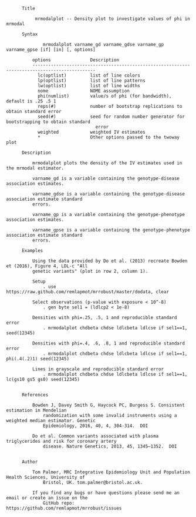           Title

               mrmodalplot -- Density plot to investigate values of phi in mrmodal

          Syntax

                  mrmodalplot varname_gd varname_gdse varname_gp varname_gpse [if] [in] [, options]

              options               Description
              ----------------------------------------------------------------------------------------------
                lc(optlist)         list of line colors
                lp(optlist)         list of line patterns
                lw(optlist)         list of line widths
                nome                NOME assumption
                phi(numlist)        value/s of phi (for bandwidth), default is .25 .5 1
                reps(#)             number of bootstrap replications to obtain standard error
                seed(#)             seed for random number generator for bootstrapping to obtain standard
                                      error
                weighted            weighted IV estimates
                *                   Other options passed to the twoway plot

          Description

              mrmodalplot plots the density of the IV estimates used in the mrmodal estimator.

              varname_gd is a variable containing the genotype-disease association estimates.

              varname_gdse is a variable containing the genotype-disease association estimate standard
              errors.

              varname_gp is a variable containing the genotype-phenotype association estimates.

              varname_gpse is a variable containing the genotype-phenotype association estimate standard
              errors.

          Examples

              Using the data provided by Do et al. (2013) recreate Bowden et (2016), Figure 4, LDL-c "All
              genetic variants" (plot in row 2, column 1).

              Setup
                  . use https://raw.github.com/remlapmot/mrrobust/master/dodata, clear

              Select observations (p-value with exposure < 10^-8)
                  . gen byte sel1 = (ldlcp2 < 1e-8)

              Densities with phi=.25, .5, 1 and reproducible standard error
                  . mrmodalplot chdbeta chdse ldlcbeta ldlcse if sel1==1, seed(12345)

              Densities with phi=.4, .6, .8, 1 and reproducible standard error
                  . mrmodalplot chdbeta chdse ldlcbeta ldlcse if sel1==1, phi(.4(.2)1) seed(12345)

              Lines in grayscale and reproducible standard error
                  . mrmodalplot chdbeta chdse ldlcbeta ldlcse if sel1==1, lc(gs10 gs5 gs0) seed(12345)


          References

              Bowden J, Davey Smith G, Haycock PC, Burgess S. Consistent estimation in Mendelian
                  randomization with some invalid instruments using a weighted median estimator. Genetic
                  Epidemiology, 2016, 40, 4, 304-314.  DOI

              Do et al. Common variants associated with plasma triglycerides and risk for coronary artery
                  disease. Nature Genetics, 2013, 45, 1345–1352.  DOI


          Author

              Tom Palmer, MRC Integrative Epidemiology Unit and Population Health Sciences, University of
                  Bristol, UK. tom.palmer@bristol.ac.uk.

              If you find any bugs or have questions please send me an email or create an issue on the
                  GitHub repo: https://github.com/remlapmot/mrrobust/issues
